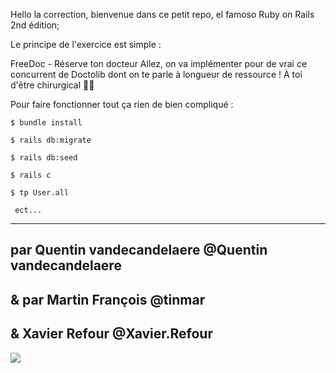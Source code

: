 Hello la correction, bienvenue dans ce petit repo, el famoso Ruby on Rails 2nd édition;

Le principe de l'exercice est simple :

FreeDoc - Réserve ton docteur
Allez, on va implémenter pour de vrai ce concurrent de Doctolib dont on te parle à longueur de ressource ! 
À toi d'être chirurgical 👩‍⚕️



Pour faire fonctionner tout ça rien de bien compliqué : 
~~~~~~~~~~~~~~~~~~~~
$ bundle install

$ rails db:migrate

$ rails db:seed

$ rails c

$ tp User.all

 ect...
~~~~~~~~~~~~~~~~~~~~
------

par Quentin vandecandelaere @Quentin vandecandelaere 
------

&
par Martin François @tinmar
------

&
Xavier Refour @Xavier.Refour
------
![](https://66.media.tumblr.com/tumblr_m170a0Gqma1qe25ajo1_500.gif)
